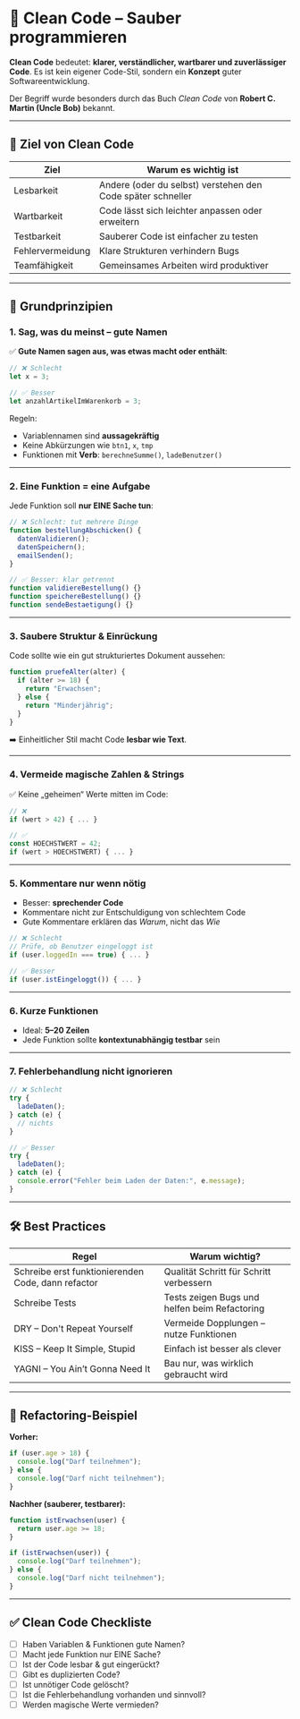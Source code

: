 # 🧼 Clean Code – Sauber programmieren

**Clean Code** bedeutet: **klarer, verständlicher, wartbarer und zuverlässiger Code**. Es ist kein eigener Code-Stil, sondern ein **Konzept** guter Softwareentwicklung.

Der Begriff wurde besonders durch das Buch *Clean Code* von **Robert C. Martin (Uncle Bob)** bekannt.

---

## 🎯 Ziel von Clean Code

| Ziel                  | Warum es wichtig ist                         |
|------------------------|----------------------------------------------|
| Lesbarkeit             | Andere (oder du selbst) verstehen den Code später schneller |
| Wartbarkeit            | Code lässt sich leichter anpassen oder erweitern |
| Testbarkeit            | Sauberer Code ist einfacher zu testen        |
| Fehlervermeidung       | Klare Strukturen verhindern Bugs             |
| Teamfähigkeit          | Gemeinsames Arbeiten wird produktiver        |

---

## 🧠 Grundprinzipien

### 1. **Sag, was du meinst** – gute Namen

✅ **Gute Namen sagen aus, was etwas macht oder enthält**:

```js
// ❌ Schlecht
let x = 3;

// ✅ Besser
let anzahlArtikelImWarenkorb = 3;
```

Regeln:

- Variablennamen sind **aussagekräftig**
- Keine Abkürzungen wie `btn1`, `x`, `tmp`
- Funktionen mit **Verb**: `berechneSumme()`, `ladeBenutzer()`

---

### 2. **Eine Funktion = eine Aufgabe**

Jede Funktion soll **nur EINE Sache tun**:

```js
// ❌ Schlecht: tut mehrere Dinge
function bestellungAbschicken() {
  datenValidieren();
  datenSpeichern();
  emailSenden();
}

// ✅ Besser: klar getrennt
function validiereBestellung() {}
function speichereBestellung() {}
function sendeBestaetigung() {}
```

---

### 3. **Saubere Struktur & Einrückung**

Code sollte wie ein gut strukturiertes Dokument aussehen:

```js
function pruefeAlter(alter) {
  if (alter >= 18) {
    return "Erwachsen";
  } else {
    return "Minderjährig";
  }
}
```

➡️ Einheitlicher Stil macht Code **lesbar wie Text**.

---

### 4. **Vermeide magische Zahlen & Strings**

✅ Keine „geheimen“ Werte mitten im Code:

```js
// ❌
if (wert > 42) { ... }

// ✅
const HOECHSTWERT = 42;
if (wert > HOECHSTWERT) { ... }
```

---

### 5. **Kommentare nur wenn nötig**

- Besser: **sprechender Code**
- Kommentare nicht zur Entschuldigung von schlechtem Code
- Gute Kommentare erklären das *Warum*, nicht das *Wie*

```js
// ❌ Schlecht
// Prüfe, ob Benutzer eingeloggt ist
if (user.loggedIn === true) { ... }

// ✅ Besser
if (user.istEingeloggt()) { ... }
```

---

### 6. **Kurze Funktionen**

- Ideal: **5–20 Zeilen**
- Jede Funktion sollte **kontextunabhängig testbar** sein

---

### 7. **Fehlerbehandlung nicht ignorieren**

```js
// ❌ Schlecht
try {
  ladeDaten();
} catch (e) {
  // nichts
}

// ✅ Besser
try {
  ladeDaten();
} catch (e) {
  console.error("Fehler beim Laden der Daten:", e.message);
}
```

---

## 🛠 Best Practices

| Regel                           | Warum wichtig?                           |
|----------------------------------|-------------------------------------------|
| Schreibe erst funktionierenden Code, dann refactor | Qualität Schritt für Schritt verbessern |
| Schreibe Tests                  | Tests zeigen Bugs und helfen beim Refactoring |
| DRY – Don't Repeat Yourself     | Vermeide Dopplungen – nutze Funktionen    |
| KISS – Keep It Simple, Stupid   | Einfach ist besser als clever             |
| YAGNI – You Ain’t Gonna Need It | Bau nur, was wirklich gebraucht wird      |

---

## 🔁 Refactoring-Beispiel

**Vorher:**

```js
if (user.age > 18) {
  console.log("Darf teilnehmen");
} else {
  console.log("Darf nicht teilnehmen");
}
```

**Nachher (sauberer, testbarer):**

```js
function istErwachsen(user) {
  return user.age >= 18;
}

if (istErwachsen(user)) {
  console.log("Darf teilnehmen");
} else {
  console.log("Darf nicht teilnehmen");
}
```

---

## ✅ Clean Code Checkliste

- [ ] Haben Variablen & Funktionen gute Namen?
- [ ] Macht jede Funktion nur EINE Sache?
- [ ] Ist der Code lesbar & gut eingerückt?
- [ ] Gibt es duplizierten Code?
- [ ] Ist unnötiger Code gelöscht?
- [ ] Ist die Fehlerbehandlung vorhanden und sinnvoll?
- [ ] Werden magische Werte vermieden?